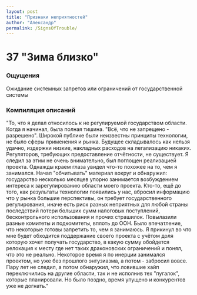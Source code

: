 ```yaml
---
layout: post
title: "Признаки неприятностей"
author: "Александр"
permalink: /SignsOfTrouble/
---
```


# 37 "Зима близко"

### Ощущения
Ожидание системных запретов или ограничений от государственной системы

### Компиляция описаний
"То, что я делал относилось к не регулируемой государством области. Когда я начинал, была полная тишина. "Всё, что не  запрещено - разрешено". Широкой публике были неизвестны принципы технологии, не было сферы применения и рынка. Будущее складывалось как нельзя удачно, издержки низкие, накладных расходов на легализацию никаких. Регуляторов, требующих предоставление отчётности, не существует. Я следил за этим не очень внимательно, был поглощен реализацией проекта. Однажды краем глаза   увидел что-то похожее на то, чем я занимался. Начал "обчитывать" материал вокруг и обнаружил: государство несколько месяцев упорно занимается возбуждением интереса к зарегулированию области моего проекта. Кто-то, ещё до того, как результаты технологии появились у нас, вбросил информацию что у рынка большие перспективы, он требует государственного регулирования, иначе есть риск разных неприятных для любой страны последствий потери больших сумм налоговых поступлений, бесконтрольного использования и прочих страшилок. Повылазили разные комитеты и подкомитеты, вплоть до ООН. Было впечатление, что некоторые готовы запретить то, чем я занимаюсь. Я прикинул во что мне будет обходится поддержание своего проекта с учётом доля которую хочет получать государство, в какую сумму обойдется релокация к месту где нет таких драконовских ограничений и понял, что это не реально. Некоторое время я по инерции занимался проектом, но уже без прошлого энтузиазма, а потом - забросил вовсе. Пару  лет не следил, а потом обнаружил, что ловившие хайп переключились на другие области, так и не исполнив тех "пугалок", которые планировали. Но было поздно, время упущено и конкурентов уже не догнать."

